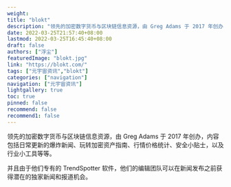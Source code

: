 ```yaml
---
weight: 
title: "blokt"
description: "领先的加密数字货币与区块链信息资源，由 Greg Adams 于 2017 年创办，内容包括日常更新的爆炸新闻、玩转加密资产指南、行情价格统计、安全小贴士，以及行业小工具等等"
date: 2022-03-25T21:57:40+08:00
lastmod: 2022-03-25T16:45:40+08:00
draft: false
authors: ["浮尘"]
featuredImage: "blokt.jpg"
link: "https://blokt.com/"
tags: ["元宇宙资讯","blokt"]
categories: ["navigation"]
navigation: ["元宇宙资讯"]
lightgallery: true
toc: true
pinned: false
recommend: false
recommend1: false
---
```

领先的加密数字货币与区块链信息资源，由 Greg Adams 于 2017 年创办，内容包括日常更新的爆炸新闻、玩转加密资产指南、行情价格统计、安全小贴士，以及行业小工具等等。

并且由于他们专有的 TrendSpotter 软件，他们的编辑团队可以在新闻发布之前获得潜在的独家新闻和报道机会。

